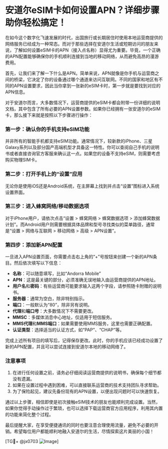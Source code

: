 # 安道尔eSIM卡如何设置APN？详细步骤助你轻松搞定！

在如今这个数字化飞速发展的时代，出国旅行或长期居住时使用本地运营商提供的网络服务已经成为一种常态。而对于那些选择在安道尔生活或短期访问的朋友来说，了解如何设置eSIM卡的APN（接入点名称）显得尤为重要。毕竟，一个正确的APN配置能够确保你的手机顺利连接到当地的移动网络，从而避免高昂的漫游费用。

首先，让我们来了解一下什么是APN。简单来说，APN就像是你手机与运营商之间的桥梁，它决定了你的设备通过哪个通道来访问互联网。不同的国家和地区有不同的APN设置要求，因此当你拿到一张新的eSIM卡时，第一步就是要找到对应的APN信息。

对于安道尔而言，大多数情况下，运营商提供的eSIM卡都会附带一份详细的说明文档，其中包含了所有必要的APN设置参数。如果你已经拥有一张安道尔的eSIM卡，那么接下来就是按照以下步骤进行操作：

### 第一步：确认你的手机支持eSIM功能
并非所有的智能手机都支持eSIM功能。通常情况下，较新款的iPhone、三星Galaxy系列以及部分国产高端机型才具备这一特性。你可以查阅自己手机的说明书或者直接咨询官方客服来确认这一点。如果您的设备不支持eSIM，则需要考虑购买物理SIM卡。

### 第二步：打开手机上的“设置”应用
无论你是使用iOS还是Android系统，在主屏幕上找到并点击“设置”图标进入系统设置界面。

### 第三步：进入蜂窝网络/移动数据选项
对于iPhone用户，请依次点击“设置 > 蜂窝网络 > 蜂窝数据选项 > 添加蜂窝数据计划”。而Android用户则需要根据具体品牌和型号寻找类似的菜单路径，通常是“设置 > 网络与互联网 > 移动网络 > 高级 > APN设置”。

### 第四步：添加新APN配置
一旦进入APN设置页面，你需要点击右上角的“+”号按钮来创建一个新的APN条目。然后依次填写以下信息：
- **名称**：可以随意填写，比如“Andorra Mobile”
- **APN**：这是最关键的部分，必须准确无误地输入由运营商提供的APN地址。
- **用户名**和**密码**：有些运营商可能要求输入这两个字段，请参照随卡附赠的说明书。
- **服务器**：通常为空白，除非特别指示。
- **端口**：一般默认为“80”，除非另有说明。
- **代理**和**端口号**：大多数情况下不需要更改。
- **MMSC**：多媒体消息中心地址，仅适用于短信服务。
- **MMS代理**和**MMS端口**：如果需要使用MMS服务，这里也需要正确配置。
- **认证类型**：选择适当的认证方式，如“PAP”、“CHAP”等。

完成上述所有项目的填写后，记得保存更改。此时，你的手机应该已经成功设置了新的APN配置，并且可以尝试连接到安道尔本地的移动网络了。

### 注意事项
1. 在进行任何设置之前，请务必仔细阅读运营商提供的说明书，确保每个细节都没有遗漏。
2. 如果在设置过程中遇到困难，可以直接联系运营商的技术支持团队寻求帮助。
3. 为了保险起见，建议先备份现有的APN设置，以便出现问题时可以快速恢复。

通过以上步骤，相信即使是初次接触eSIM技术的朋友也能顺利完成设置。当然，如果你觉得手动操作过于繁琐，也可以选择下载运营商官方应用程序，利用其内置的功能来简化整个过程。

最后提醒大家，在享受便捷通讯的同时也要注意合理使用流量，避免不必要的开销。希望每位用户都能顺利地融入安道尔的生活，尽情探索这片美丽的小国！

[TG💪+ @jx0703 ![Image](https://github.com/user-attachments/assets/dbca1d08-cadb-493c-b0ec-ad6f7a83f270)]